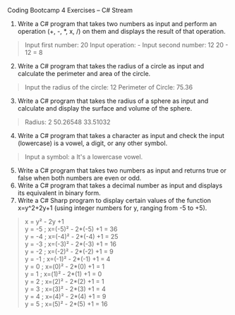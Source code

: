 Coding Bootcamp 4
Exercises – C# Stream
1. Write a C# program that takes two numbers as input and perform an operation (+, -, *, x, /) on them and displays the result of that operation.
> Input first number: 20
> Input operation: - 
> Input second number: 12
> 20 - 12 = 8

2. Write a C# program that takes the radius of a circle as input and calculate the perimeter and area of the circle.
> Input the radius of the circle:
> 12
> Perimeter of Circle: 75.36

3. Write a C# program that takes the radius of a sphere as input and calculate and display the surface and volume of the sphere.
> Radius: 2 
> 50.26548
> 33.51032

4. Write a C# program that takes a character as input and check the input (lowercase) is a vowel, a digit, or any other symbol.
> Input a symbol: a
> It's a lowercase vowel.

5. Write a C# program that takes two numbers as input and returns true or false when both numbers are even or odd.
6. Write a C# program that takes a decimal number as input and displays its equivalent in binary form.
7. Write a C# Sharp program to display certain values of the function x=y^2+2y+1 (using integer numbers for y, ranging from -5 to +5).
> x = y² - 2y +1                                                                                                 
> y = -5 ; x=(-5)² - 2*(-5) +1 = 36                                                                             
> y = -4 ; x=(-4)² - 2*(-4) +1 = 25                                                                             
> y = -3 ; x=(-3)² - 2*(-3) +1 = 16                                                                             
> y = -2 ; x=(-2)² - 2*(-2) +1 = 9                                                                              
> y = -1 ; x=(-1)² - 2*(-1) +1 = 4                                                                              
> y = 0 ; x=(0)² - 2*(0) +1 = 1                                                                                 
> y = 1 ; x=(1)² - 2*(1) +1 = 0                                                                                 
> y = 2 ; x=(2)² - 2*(2) +1 = 1                                                                                 
> y = 3 ; x=(3)² - 2*(3) +1 = 4                                                                                 
> y = 4 ; x=(4)² - 2*(4) +1 = 9                                                                                 
> y = 5 ; x=(5)² - 2*(5) +1 = 16
